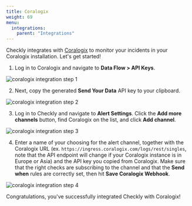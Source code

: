 ```yaml
---
title: Coralogix
weight: 69
menu:
  integrations:
    parent: "Integrations"
---
```


Checkly integrates with [Coralogix](https://coralogix.com/) to monitor your incidents in your Coralogix installation. Let's get started!

1. Log in to Coralogix and navigate to **Data Flow > API Keys**.

![coralogix integration step 1](/docs/images/integrations/coralogix/coralogix_step1.png)

2. Next, copy the generated **Send Your Data** API key to your clipboard.

![coralogix integration step 2](/docs/images/integrations/coralogix/coralogix_step2.png)

3. Log in to Checkly and navigate to **Alert Settings**. Click the **Add more channels** button, find Coralogix on the list, and click **Add channel**.

![coralogix integration step 3](/docs/images/integrations/coralogix/coralogix_step3.png)

4. Enter a name of your choosing for the alert channel, together with the Coralogix URL (ex. `https://ingress.coralogix.com/logs/rest/singles`, note that the API endpoint will change if your Coralogix instance is in Europe or Asia) and the API key you copied from Coralogix. Make sure that the right checks are subscribing to the channel and that the **Send when** rules are correctly set, then hit **Save Coralogix Webhook**.

![coralogix integration step 4](/docs/images/integrations/coralogix/coralogix_step4.png)

Congratulations, you've successfully integrated Checkly with Coralogix!
